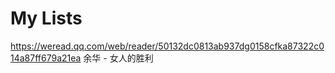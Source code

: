# My Lists

https://weread.qq.com/web/reader/50132dc0813ab937dg0158cfka87322c014a87ff679a21ea
余华 - 女人的胜利




